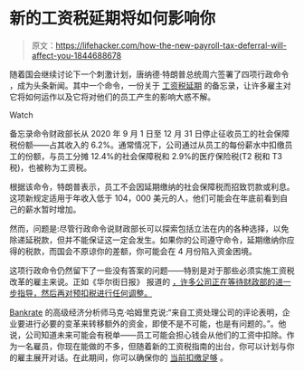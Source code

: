 # 新的工资税延期将如何影响你

> 原文：<https://lifehacker.com/how-the-new-payroll-tax-deferral-will-affect-you-1844688678>

随着国会继续讨论下一个刺激计划，唐纳德·特朗普总统周六签署了四项行政命令 ，成为头条新闻。其中一个命令，一份关于 [工资税延期](https://www.whitehouse.gov/presidential-actions/memorandum-deferring-payroll-tax-obligations-light-ongoing-covid-19-disaster/) 的备忘录，让许多雇主对它将如何运作以及它将对他们的员工产生的影响大惑不解。

Watch

备忘录命令财政部长从 2020 年 9 月 1 日至 12 月 31 日停止征收员工的社会保障税份额——占其收入的 6.2%。通常情况下，公司通过从员工的每份薪水中扣缴员工的份额，与员工分摊 12.4%的社会保障税和 2.9%的医疗保险税(T2 税和 T3 税)，也被称为工资税。

根据该命令，特朗普表示，员工不会因延期缴纳的社会保障税而招致罚款或利息。这项新规定适用于年收入低于 104，000 美元的人，他们可能会在年底前看到自己的薪水暂时增加。

然而，问题是:尽管行政命令说财政部长可以探索包括立法在内的各种选择，以免除递延税款，但并不能保证这一定会发生。如果你的公司遵守命令，延期缴纳你应得的税款，而国会不原谅你的差额，你可能会在 4 月份陷入资金困境。

这项行政命令仍然留下了一些没有答案的问题——特别是对于那些必须实施工资税改革的雇主来说。正如《华尔街日报》 报道的 [，许多公司正在等待财政部的进一步指导，然后再对预扣税进行任何调整。](https://www.wsj.com/articles/employers-cast-wary-eye-on-trump-payroll-tax-deferral-11597138201) 

[Bankrate](https://www.bankrate.com/) 的高级经济分析师马克·哈姆里克说:“来自工资处理公司的评论表明，企业要进行必要的变革来转移额外的资金，即使不是不可能，也是有问题的。”。他说，公司知道未来可能会有税单——员工可能会担心钱会从他们的工资中扣除。作为一名雇员，你现在能做的不多，但随着新的工资税指南的出台，你可以计划与你的雇主展开对话。在此期间，你可以确保你的 [当前扣缴足够](https://twocents.lifehacker.com/it-s-time-for-a-mid-year-tax-withholding-checkup-1844608607) 。